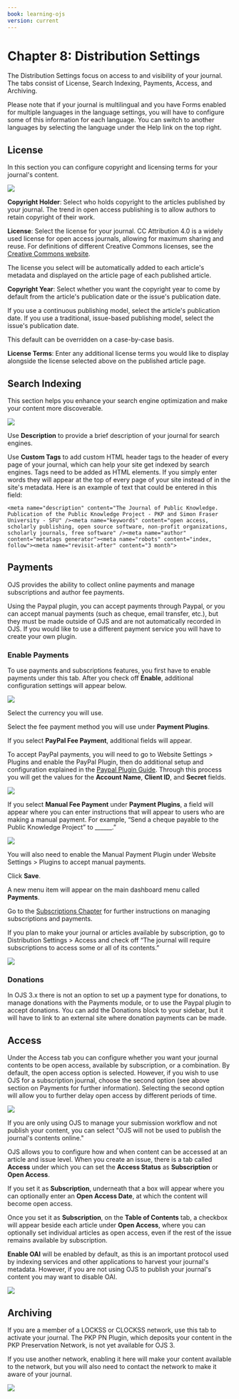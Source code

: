 ```yaml
---
book: learning-ojs
version: current
---
```

# Chapter 8: Distribution Settings

The Distribution Settings focus on access to and visibility of your journal. The tabs consist of License, Search Indexing, Payments, Access, and Archiving.

Please note that if your journal is multilingual and you have Forms enabled for multiple languages in the language settings, you will have to configure some of this information for each language. You can switch to another languages by selecting the language under the Help link on the top right.

## License

In this section you can configure copyright and licensing terms for your journal's content.

![](./assets/learning-ojs3.2-jm-settings-dist-permissions.png)

**Copyright Holder**: Select who holds copyright to the articles published by your journal. The trend in open access publishing is to allow authors to retain copyright of their work.

**License**: Select the license for your journal. CC Attribution 4.0 is a widely used license for open access journals, allowing for maximum sharing and reuse. For definitions of different Creative Commons licenses, see the [Creative Commons website](https://creativecommons.org/). 

The license you select will be automatically added to each article's metadata and displayed on the article page of each published article.

**Copyright Year**: Select whether you want the copyright year to come by default from the article's publication date or the issue's publication date. 

If you use a continuous publishing model, select the article's publication date. If you use a traditional, issue-based publishing model, select the issue's publication date.

This default can be overridden on a case-by-case basis. 

**License Terms**: Enter any additional license terms you would like to display alongside the license selected above on the published article page.

## Search Indexing

This section helps you enhance your search engine optimization and make your content more discoverable.

![](./assets/learning-ojs3.2-jm-settings-dist-index.png)

Use **Description** to provide a brief description of your journal for search engines.

Use **Custom Tags** to add custom HTML header tags to the header of every page of your journal, which can help your site get indexed by search engines. Tags need to be added as HTML elements. If you simply enter words they will appear at the top of every page of your site instead of in the site's metadata. Here is an example of text that could be entered in this field:

```
<meta name="description" content="The Journal of Public Knowledge. Publication of the Public Knowledge Project - PKP and Simon Fraser University - SFU" /><meta name="keywords" content="open access, scholarly publishing, open source software, non-profit organizations, scholarly journals, free software" /><meta name="author" content="metatags generator"><meta name="robots" content="index, follow"><meta name="revisit-after" content="3 month">
```
## Payments

OJS provides the ability to collect online payments and manage subscriptions and author fee payments.

Using the Paypal plugin, you can accept payments through Paypal, or you can accept manual payments (such as cheque, email transfer, etc.), but they must be made outside of OJS and are not automatically recorded in OJS.  If you would like to use a different payment service you will have to create your own plugin.

### Enable Payments

To use payments and subscriptions features, you first have to enable payments under this tab. After you check off **Enable**, additional configuration settings will appear below.

![](./assets/learning-ojs3.2-jm-settings-dist-pay.png)

Select the currency you will use.

Select the fee payment method you will use under **Payment Plugins**.

If you select **PayPal Fee Payment**, additional fields will appear. 

To accept PayPal payments, you will need to go to Website Settings > Plugins and enable the PayPal Plugin, then do additional setup and configuration explained in the [Paypal Plugin Guide](https://docs.pkp.sfu.ca/using-paypal-for-ojs-and-ocs/en/). Through this process you will get the values for the **Account Name**, **Client ID**, and **Secret** fields.

![](./assets/learning-ojs3.2-jm-settings-dist-paypalsettings.png)

If you select **Manual Fee Payment** under **Payment Plugins**, a field will appear where you can enter instructions that will appear to users who are making a manual payment.  For example, “Send a cheque payable to the Public Knowledge Project” to ______.”

![](./assets/learning-ojs3.2-jm-settings-manual-payments.png)

You will also need to enable the Manual Payment Plugin under Website Settings > Plugins to accept manual payments.

Click **Save**.

A new menu item will appear on the main dashboard menu called **Payments**.

Go to the [Subscriptions Chapter](./subscriptions.md) for further instructions on managing subscriptions and payments.

If you plan to make your journal or articles available by subscription, go to Distribution Settings > Access and check off “The journal will require subscriptions to access some or all of its contents.”

![](./assets/learning-ojs3.2-jm-settings-dist-access.png)

### Donations

In OJS 3.x there is not an option to set up a payment type for donations, to manage donations with the Payments module, or to use the Paypal plugin to accept donations. You can add the Donations block to your sidebar, but it will have to link to an external site where donation payments can be made.

## Access

Under the Access tab you can configure whether you want your journal contents to be open access, available by subscription, or a combination. By default, the open access option is selected. However, if you wish to use OJS for a subscription journal, choose the second option (see above section on Payments for further information). Selecting the second option will allow you to further delay open access by different periods of time.

![](./assets/learning-ojs3.2-jm-settings-dist-access-delayed.png)

If you are only using OJS to manage your submission workflow and not publish your content, you can select "OJS will not be used to publish the journal's contents online."

OJS allows you to configure how and when content can be accessed at an article and issue level. When you create an issue, there is a tab called **Access** under which you can set the **Access Status** as **Subscription** or **Open Access**.

If you set it as **Subscription**, underneath that a box will appear where you can optionally enter an **Open Access Date**, at which the content will become open access.

Once you set it as **Subscription**, on the **Table of Contents** tab, a checkbox will appear beside each article under **Open Access**, where you can optionally set individual articles as open access, even if the rest of the issue remains available by subscription.

**Enable OAI** will be enabled by default, as this is an important protocol used by indexing services and other applications to harvest your journal's metadata. However, if you are not using OJS to publish your journal's content you may want to disable OAI.

![](./assets/learning-ojs3.2-jm-settings-dist-access-oai.png)

## Archiving
If you are a member of a LOCKSS or CLOCKSS network, use this tab to activate your journal. The PKP PN Plugin, which deposits your content in the PKP Preservation Network, is not yet available for OJS 3.  

If you use another network, enabling it here will make your content available to the network, but you will also need to contact the network to make it aware of your journal.

![](./assets/learning-ojs3.2-jm-settings-web-archive.png)
